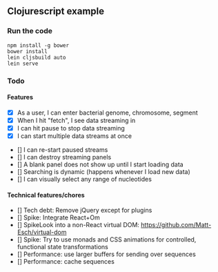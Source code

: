 Clojurescript example
---------------------

### Run the code ###

    npm install -g bower
    bower install
    lein cljsbuild auto
    lein serve

### Todo ###

#### Features ####

- [x] As a user, I can enter bacterial genome, chromosome, segment
- [x] When I hit "fetch", I see data streaming in
- [x] I can hit pause to stop data streaming
- [x] I can start multiple data streams at once
- [] I can re-start paused streams
- [] I can destroy streaming panels
- [] A blank panel does not show up until I start loading data
- [] Searching is dynamic (happens whenever I load new data)
- [] I can visually select any range of nucleotides

#### Technical features/chores ####

- [] Tech debt: Remove jQuery except for plugins
- [] Spike: Integrate React+Om
- [] SpikeLook into a non-React virtual DOM: https://github.com/Matt-Esch/virtual-dom
- [] Spike: Try to use monads and CSS animations for controlled, functional state transformations
- [] Performance: use larger buffers for sending over sequences
- [] Performance: cache sequences
